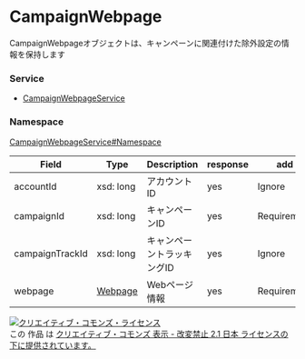 # CampaignWebpage
CampaignWebpageオブジェクトは、キャンペーンに関連付けた除外設定の情報を保持します

### Service
+ [CampaignWebpageService](../../services/CampaignWebpageService.md)

### Namespace
[CampaignWebpageService#Namespace](../../services/CampaignWebpageService.md#namespace)


| Field | Type | Description | response | add | remove
|---|---|---|---|---|---|
| accountId| xsd: long| アカウントID | yes | Ignore | Ignore
| campaignId| xsd: long| キャンペーンID | yes | Requirement | Requirement
| campaignTrackId| xsd: long| キャンペーントラッキングID | yes | Ignore | Ignore
| webpage| [Webpage](./Webpage.md)| Webページ情報 | yes | Requirement | Requirement

<a rel="license" href="http://creativecommons.org/licenses/by-nd/2.1/jp/"><img alt="クリエイティブ・コモンズ・ライセンス" style="border-width:0" src="https://i.creativecommons.org/l/by-nd/2.1/jp/88x31.png" /></a><br />この 作品 は <a rel="license" href="http://creativecommons.org/licenses/by-nd/2.1/jp/">クリエイティブ・コモンズ 表示 - 改変禁止 2.1 日本 ライセンスの下に提供されています。</a>
